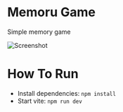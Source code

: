 # Memoru Game
Simple memory game  

![Screenshot](https://github.com/tty-monkey/memory-game/blob/main/screenshot.png)

# How To Run
* Install dependencies: `npm install`
* Start vite: `npm run dev`
